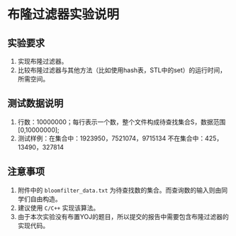 布隆过滤器实验说明
======================

## 实验要求

1. 实现布隆过滤器。
2. 比较布隆过滤器与其他方法（比如使用hash表，STL中的set）的运行时间，所需空间。

## 测试数据说明

1. 行数：10000000；每行表示一个数，整个文件构成待查找集合S，数据范围[0,10000000];
2. 测试样例：在集合中：1923950，7521074，9715134
   不在集合中：425，13490，327814

## 注意事项

1. 附件中的 `bloomfilter_data.txt` 为待查找数的集合。而查询数的输入则由同学们自由构造。
2. 建议使用 `C/C++` 实现该算法。
3. 由于本次实验没有布置YOJ的题目，所以提交的报告中需要包含布隆过滤器的实现代码。
